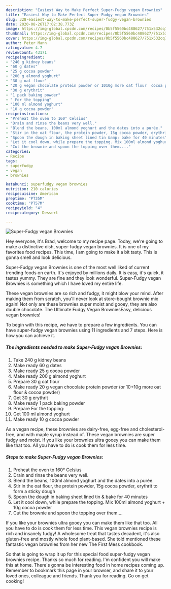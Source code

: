 ```yaml
---
description: "Easiest Way to Make Perfect Super-Fudgy vegan Brownies"
title: "Easiest Way to Make Perfect Super-Fudgy vegan Brownies"
slug: 328-easiest-way-to-make-perfect-super-fudgy-vegan-brownies
date: 2020-08-26T17:02:38.773Z
image: https://img-global.cpcdn.com/recipes/0b5f5560bc488627/751x532cq70/super-fudgy-vegan-brownies-recipe-main-photo.jpg
thumbnail: https://img-global.cpcdn.com/recipes/0b5f5560bc488627/751x532cq70/super-fudgy-vegan-brownies-recipe-main-photo.jpg
cover: https://img-global.cpcdn.com/recipes/0b5f5560bc488627/751x532cq70/super-fudgy-vegan-brownies-recipe-main-photo.jpg
author: Peter Mann
ratingvalue: 4.7
reviewcount: 43171
recipeingredient:
- "240 g kidney beans"
- "60 g dates"
- "25 g cocoa powder"
- "200 g almond yoghurt"
- "30 g oat flour"
- "20 g vegan chocolate protein powder or 1010g more oat flour  cocoa powder"
- "30 g erythrit"
- "1 pack baking powder"
- " For the topping"
- "100 ml almond yoghurt"
- "10 g cocoa powder"
recipeinstructions:
- "Preheat the oven to 160° Celsius"
- "Drain and rinse the beans very well."
- "Blend the beans, 100ml almond yoghurt and the dates into a purée."
- "Stir in the oat flour, the protein powder, 15g cocoa powder, erythrit to form a sticky dough"
- "Spoon the dough in baking sheet lined tin &amp; bake for 40 minutes"
- "Let it cool down, while prepare the topping. Mix 100ml almond yoghurt + 10g cocoa powder"
- "Cut the brownie and spoon the topping over them...."
categories:
- Recipe
tags:
- superfudgy
- vegan
- brownies

katakunci: superfudgy vegan brownies 
nutrition: 210 calories
recipecuisine: American
preptime: "PT35M"
cooktime: "PT57M"
recipeyield: "4"
recipecategory: Dessert

---
```



![Super-Fudgy vegan Brownies](https://img-global.cpcdn.com/recipes/0b5f5560bc488627/751x532cq70/super-fudgy-vegan-brownies-recipe-main-photo.jpg)

Hey everyone, it's Brad, welcome to my recipe page. Today, we're going to make a distinctive dish, super-fudgy vegan brownies. It is one of my favorites food recipes. This time, I am going to make it a bit tasty. This is gonna smell and look delicious.

Super-Fudgy vegan Brownies is one of the most well liked of current trending foods on earth. It's enjoyed by millions daily. It is easy, it's quick, it tastes yummy. They are fine and they look wonderful. Super-Fudgy vegan Brownies is something which I have loved my entire life.

These vegan brownies are so rich and fudgy, it might blow your mind. After making them from scratch, you&#39;ll never look at store-bought brownie mix again! Not only are these brownies super moist and gooey, they are also double chocolate. The Ultimate Fudgy Vegan BrowniesEasy, delicious vegan brownies!


To begin with this recipe, we have to prepare a few ingredients. You can have super-fudgy vegan brownies using 11 ingredients and 7 steps. Here is how you can achieve it.

<!--inarticleads1-->

##### The ingredients needed to make Super-Fudgy vegan Brownies:

1. Take 240 g kidney beans
1. Make ready 60 g dates
1. Make ready 25 g cocoa powder
1. Make ready 200 g almond yoghurt
1. Prepare 30 g oat flour
1. Make ready 20 g vegan chocolate protein powder (or 10+10g more oat flour &amp; cocoa powder)
1. Get 30 g erythrit
1. Make ready 1 pack baking powder
1. Prepare  For the topping:
1. Get 100 ml almond yoghurt
1. Make ready 10 g cocoa powder


As a vegan recipe, these brownies are dairy-free, egg-free and cholesterol-free, and with maple syrup instead of. These vegan brownies are super fudgy and moist. If you like your brownies ultra gooey you can make them like that too. All you have to do is cook them for less time. 

<!--inarticleads2-->

##### Steps to make Super-Fudgy vegan Brownies:

1. Preheat the oven to 160° Celsius
1. Drain and rinse the beans very well.
1. Blend the beans, 100ml almond yoghurt and the dates into a purée.
1. Stir in the oat flour, the protein powder, 15g cocoa powder, erythrit to form a sticky dough
1. Spoon the dough in baking sheet lined tin &amp; bake for 40 minutes
1. Let it cool down, while prepare the topping. Mix 100ml almond yoghurt + 10g cocoa powder
1. Cut the brownie and spoon the topping over them....


If you like your brownies ultra gooey you can make them like that too. All you have to do is cook them for less time. This vegan brownies recipe is rich and insanely fudgy! A wholesome treat that tastes decadent, it&#39;s also gluten-free and mostly whole food plant-based. She told mentioned these fantastic vegan brownies from her new The First Mess cookbook. 

So that is going to wrap it up for this special food super-fudgy vegan brownies recipe. Thanks so much for reading. I'm confident you will make this at home. There's gonna be interesting food in home recipes coming up. Remember to bookmark this page in your browser, and share it to your loved ones, colleague and friends. Thank you for reading. Go on get cooking!
